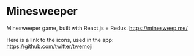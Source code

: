 # Minesweeper
Minesweeper game, built with React.js + Redux.
https://minesweep.me/

Here is a link to the icons, used in the app: https://github.com/twitter/twemoji